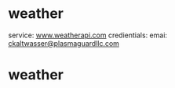 # weather
service: www.weatherapi.com
credientials:
    emai: ckaltwasser@plasmaguardllc.com
# weather
